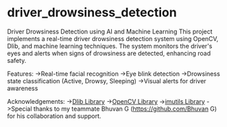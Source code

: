 # driver_drowsiness_detection
Driver Drowsiness Detection using AI and Machine Learning
This project implements a real-time driver drowsiness detection system using OpenCV, Dlib, and machine learning techniques. The system monitors the driver's eyes and alerts when signs of drowsiness are detected, enhancing road safety.

Features:
->Real-time facial recognition
->Eye blink detection
->Drowsiness state classification (Active, Drowsy, Sleeping)
->Visual alerts for driver awareness

Acknowledgements:
->[Dlib Library](http://dlib.net/)
->[OpenCV Library](https://opencv.org/)
->[imutils Library](https://github.com/jrosebr1/imutils)
->Special thanks to my teammate Bhuvan G (https://github.com/Bhuvan G) for his collaboration and support.
